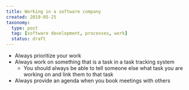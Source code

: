 ```yaml
---
title: Working in a software company
created: 2019-05-25
taxonomy:
  type: post
  tag: [software development, processes, work]
  status: draft
---
```


* Always prioritize your work
* Always work on something that is a task in a task tracking system
	* You should always be able to tell someone else what task you are working on and link them to that task
* Always provide an agenda when you book meetings with others
